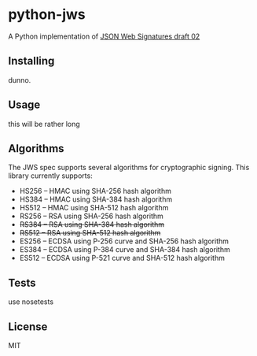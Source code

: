 python-jws
=====
A Python implementation of [JSON Web Signatures draft 02](http://self-issued.info/docs/draft-jones-json-web-signature.html)

Installing
----------
dunno.

Usage
-----

this will be rather long

Algorithms
----------

The JWS spec supports several algorithms for cryptographic signing. This library currently supports:

* HS256 – HMAC using SHA-256 hash algorithm
* HS384 – HMAC using SHA-384 hash algorithm
* HS512 – HMAC using SHA-512 hash algorithm
* RS256 – RSA using SHA-256 hash algorithm
* <strike>RS384 – RSA using SHA-384 hash algorithm</strike>
* <strike>RS512 – RSA using SHA-512 hash algorithm</strike>
* ES256 – ECDSA using P-256 curve and SHA-256 hash algorithm
* ES384 – ECDSA using P-384 curve and SHA-384 hash algorithm
* ES512 – ECDSA using P-521 curve and SHA-512 hash algorithm

Tests
-----

use nosetests

License
-------

MIT
